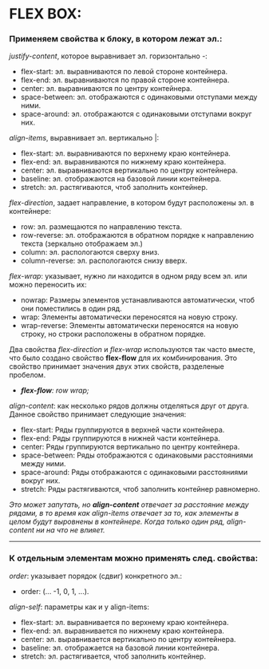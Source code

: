 # FLEX BOX:

### Применяем свойства к блоку, в котором лежат эл.:

_justify-content_, которое выравнивает эл. горизонтально -:

- flex-start: эл. выравниваются по левой стороне контейнера.
- flex-end: эл. выравниваются по правой стороне контейнера.
- center: эл. выравниваются по центру контейнера.
- space-between: эл. отображаются с одинаковыми отступами между ними.
- space-around: эл. отображаются с одинаковыми отступами вокруг них.

_align-items_, выравнивает эл. вертикально |:

- flex-start: эл. выравниваются по верхнему краю контейнера.
- flex-end: эл. выравниваются по нижнему краю контейнера.
- center: эл. выравниваются вертикально по центру контейнера.
- baseline: эл. отображаются на базовой линии контейнера.
- stretch: эл. растягиваются, чтоб заполнить контейнер.

_flex-direction_, задает направление, в котором будут расположены эл. в контейнере:

- row: эл. размещаются по направлению текста.
- row-reverse: эл. отображаются в обратном порядке к направлению текста (зеркально отображаем эл.)
- column: эл. распологаются сверху вниз.
- column-reverse: эл. распологаются снизу вверх.

_flex-wrap_: указывает, нужно ли находится в одном ряду всем эл. или можно переносить их:

- nowrap: Размеры элементов устанавливаются автоматически, чтоб они поместились в один ряд.
- wrap: Элементы автоматически переносятся на новую строку.
- wrap-reverse: Элементы автоматически переносятся на новую строку, но строки расположены в обратном порядке.

Два свойства _flex-direction_ и _flex-wrap_ используются так часто вместе, что было создано свойство **flex-flow** для их комбинирования. Это свойство принимает значения двух этих свойств, разделеные пробелом.

- _**flex-flow**: row wrap;_

_align-content_: как несколько рядов должны отделяться друг от друга. Данное свойство принимает следующие значения:

- flex-start: Ряды группируются в верхней части контейнера.
- flex-end: Ряды группируются в нижней части контейнера.
- center: Ряды группируются вертикально по центру контейнера.
- space-between: Ряды отображаются с одинаковыми расстояниями между ними.
- space-around: Ряды отображаются с одинаковыми расстояниями вокруг них.
- stretch: Ряды растягиваются, чтоб заполнить контейнер равномерно.

_Это может запутать, но **align-content** отвечает за расстояние между рядами, в то время как align-items отвечает за то, как элементы в целом будут выровнены в контейнере. Когда только один ряд, align-content ни на что не влияет._

---

### К отдельным элементам можно применять след. свойства:

_order_: указывает порядок (сдвиг) конкретного эл.:

- order: <integer> (... -1, 0, 1, ...).

_align-self_: параметры как и у align-items:

- flex-start: эл. выравнивается по верхнему краю контейнера.
- flex-end: эл. выравнивается по нижнему краю контейнера.
- center: эл. выравнивается вертикально по центру контейнера.
- baseline: эл. отображается на базовой линии контейнера.
- stretch: эл. растягивается, чтоб заполнить контейнер.
